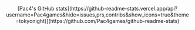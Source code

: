 <p style="text-align: center;">[Pac4's GitHub stats](https://github-readme-stats.vercel.app/api?username=Pac4games&hide=issues,prs,contribs&show_icons=true&theme=tokyonight)](https://github.com/Pac4games/github-readme-stats)</p>
